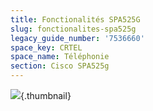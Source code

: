 ```yaml
---
title: Fonctionalités SPA525G
slug: fonctionalites-spa525g
legacy_guide_number: '7536660'
space_key: CRTEL
space_name: Téléphonie
section: Cisco SPA525g
---
```


![](/plugins/servlet/confluence/placeholder/unknown-macro?name=includeplus&locale=en_GB&version=2){.thumbnail}
